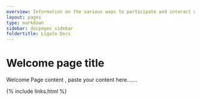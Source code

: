 ```yaml
---
overview: Information on the various ways to participate and interact with the Ligato community.
layout: pages
type: markdown
sidebar: docpages_sidebar
foldertitle: Ligato Docs
---
```



# Welcome page title


Welcome Page content  , paste your content here.......




{% include links.html %}
